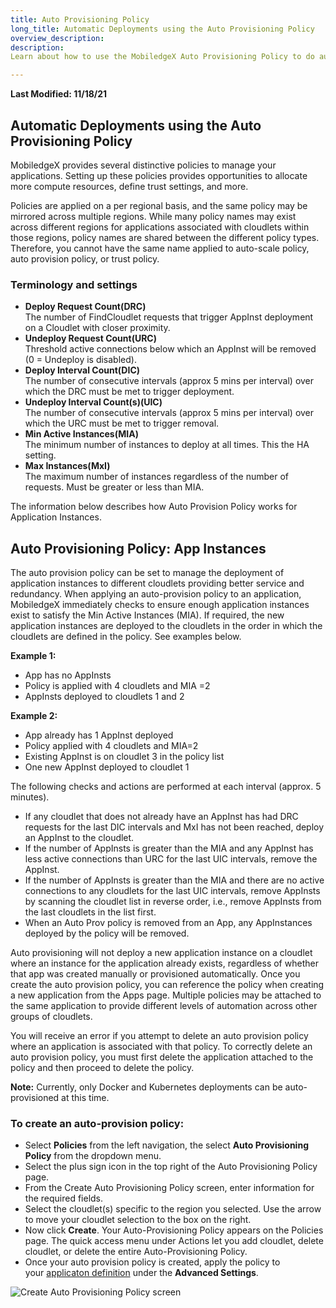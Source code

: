 ```yaml
---
title: Auto Provisioning Policy
long_title: Automatic Deployments using the Auto Provisioning Policy
overview_description:
description:
Learn about how to use the MobiledgeX Auto Provisioning Policy to do automatic deployments to various cloudlets on the MobiledgeX platform

---
```


**Last Modified: 11/18/21**

## Automatic Deployments using the Auto Provisioning Policy

MobiledgeX provides several distinctive policies to manage your applications. Setting up these policies provides opportunities to allocate more compute resources, define trust settings, and more.

Policies are applied on a per regional basis, and the same policy may be mirrored across multiple regions. While many policy names may exist across different regions for applications associated with cloudlets within those regions, policy names are shared between the different policy types. Therefore, you cannot have the same name applied to auto-scale policy, auto provision policy, or trust policy.

### Terminology and settings

- **Deploy Request Count(DRC)**
<br>The number of FindCloudlet requests that trigger AppInst deployment on a Cloudlet with closer proximity.
- **Undeploy Request Count(URC)**
<br>Threshold active connections below which an AppInst will be removed (0 = Undeploy is disabled).
- **Deploy Interval Count(DIC)**
<br>The number of consecutive intervals (approx 5 mins per interval) over which the DRC must be met to trigger deployment.
- **Undeploy Interval Count(s)(UIC)**
<br>The number of consecutive intervals (approx 5 mins per interval) over which the URC must be met to trigger removal.
- **Min Active Instances(MIA)**
<br>The minimum number of instances to deploy at all times. This the HA setting.
- **Max Instances(MxI)**
<br>The maximum number of instances regardless of the number of requests. Must be greater or less than MIA.

The information below describes how Auto Provision Policy works for Application Instances.

## Auto Provisioning Policy: App Instances

The auto provision policy can be set to manage the deployment of application instances to different cloudlets providing better service and redundancy. When applying an auto-provision policy to an application, MobiledgeX immediately checks to ensure enough application instances exist to satisfy the Min Active Instances (MIA). If required, the new application instances are deployed to the cloudlets in the order in which the cloudlets are defined in the policy. See examples below.

**Example 1:**


- App has no AppInsts
- Policy is applied with 4 cloudlets and MIA =2
- AppInsts deployed to cloudlets 1 and 2


**Example 2:**


- App already has 1 AppInst deployed
- Policy applied with 4 cloudlets and MIA=2
- Existing AppInst is on cloudlet 3 in the policy list
- One new AppInst deployed to cloudlet 1


The following checks and actions are performed at each interval (approx. 5 minutes).

- If any cloudlet that does not already have an AppInst has had DRC requests for the last DIC intervals and MxI has not been reached, deploy an AppInst to the cloudlet.
- If the number of AppInsts is greater than the MIA and any AppInst has less active connections than URC for the last UIC intervals, remove the AppInst.
- If the number of AppInsts is greater than the MIA and there are no active connections to any cloudlets for the last UIC intervals, remove AppInsts by scanning the cloudlet list in reverse order, i.e., remove AppInsts from the last cloudlets in the list first.
- When an Auto Prov policy is removed from an App, any AppInstances deployed by the policy will be removed.

Auto provisioning will not deploy a new application instance on a cloudlet where an instance for the application already exists, regardless of whether that app was created manually or provisioned automatically. Once you create the auto provision policy, you can reference the policy when creating a new application from the Apps page. Multiple policies may be attached to the same application to provide different levels of automation across other groups of cloudlets.

You will receive an error if you attempt to delete an auto provision policy where an application is associated with that policy. To correctly delete an auto provision policy, you must first delete the application attached to the policy and then proceed to delete the policy.

**Note:** Currently, only Docker and Kubernetes deployments can be auto-provisioned at this time.

### To create an auto-provision policy:


- Select **Policies** from the left navigation, the select **Auto Provisioning Policy** from the dropdown menu.
- Select the plus sign icon in the top right of the Auto Provisioning Policy page.
- From the Create Auto Provisioning Policy screen, enter information for the required fields.
- Select the cloudlet(s) specific to the region you selected. Use the arrow to move your cloudlet selection to the box on the right.
- Now click **Create**. Your Auto-Provisioning Policy appears on the Policies page. The quick access menu under Actions let you add cloudlet, delete cloudlet, or delete the entire Auto-Provisioning Policy.
- Once your auto provision policy is created, apply the policy to your [applicaton definition](https://developers.mobiledgex.com/deployments/deployment-workflow/app-definition) under the **Advanced Settings**.


![Create Auto Provisioning Policy screen](/assets/provision.png "Create Auto Provisioning Policy screen")

